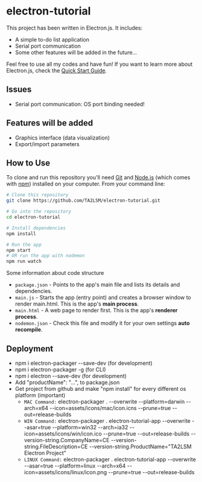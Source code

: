 # electron-tutorial
This project has been written in Electron.js. It includes:
- A simple to-do list application
- Serial port communication
- Some other features will be added in the future...

Feel free to use all my codes and have fun!
If you want to learn more about Electron.js, check the [Quick Start Guide](https://www.electronjs.org/docs/latest/tutorial/quick-start).

## Issues
- Serial port communication: OS port binding needed!

## Features will be added
- Graphics interface (data visualization)
- Export/import parameters


## How to Use
To clone and run this repository you'll need [Git](https://git-scm.com) and [Node.js](https://nodejs.org/en/download/) (which comes with [npm](https://www.npmjs.com/)) installed on your computer. From your command line:

```bash
# Clone this repository
git clone https://github.com/TA2LSM/electron-tutorial.git

# Go into the repository
cd electron-tutorial

# Install dependencies
npm install

# Run the app
npm start
# OR run the app with nodemon
npm run watch
```

Some information about code structure
- `package.json` - Points to the app's main file and lists its details and dependencies.
- `main.js` - Starts the app (entry point) and creates a browser window to render main.html. This is the app's **main process**.
- `main.html` - A web page to render first. This is the app's **renderer process**.
- `nodemon.json` - Check this file and modify it for your own settings **auto recompile**.

## Deployment

- npm i electron-packager --save-dev (for development)
- npm i electron-packager -g (for CLI)
- npm i electron --save-dev (for development)
- Add "productName": "...", to package.json
- Get project from github and make "npm install" for every different os platform (important)
    - `MAC Command:` 
        electron-packager . --overwrite --platform=darwin --arch=x64 --icon=assets/icons/mac/icon.icns --prune=true --out=release-builds
    - `WIN Command:` 
        electron-packager . electron-tutorial-app --overwrite --asar=true --platform=win32 --arch=ia32 --icon=assets/icons/win/icon.ico --prune=true --out=release-builds --version-string.CompanyName=CE --version-string.FileDescription=CE --version-string.ProductName="TA2LSM Electron Project"
    - `LINUX Command:` 
        electron-packager . electron-tutorial-app --overwrite --asar=true --platform=linux --arch=x64 --icon=assets/icons/linux/icon.png --prune=true --out=release-builds

